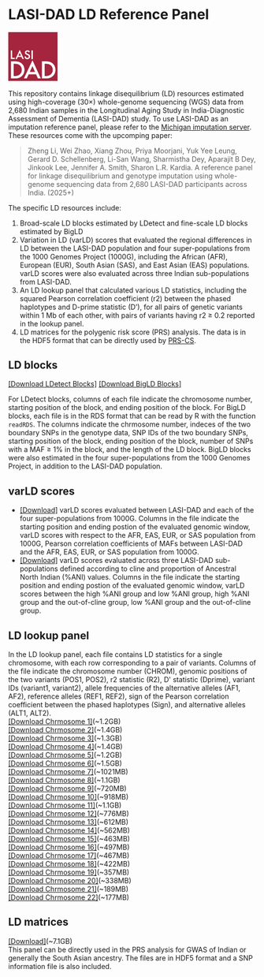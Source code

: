# LASI-DAD LD Reference Panel
<img src="https://github.com/zhengli09/LASI_DAD-LD-Reference-Panel/blob/main/LASI_DAD_logo.png" alt="Alt text" style="width:100px;">

This repository contains linkage disequilibrium (LD) resources estimated using high-coverage (30×) whole-genome sequencing (WGS) data from 2,680 Indian samples in the Longitudinal Aging Study in India-Diagnostic Assessment of Dementia (LASI-DAD) study. To use LASI-DAD as an imputation reference panel, please refer to the [Michigan imputation server](https://imputationserver.sph.umich.edu/#!). These resources come with the upcomping paper:

> Zheng Li, Wei Zhao, Xiang Zhou, Priya Moorjani, Yuk Yee Leung, Gerard D. Schellenberg,
> Li-San Wang, Sharmistha Dey, Aparajit B Dey, Jinkook Lee, Jennifer A. Smith,
> Sharon L.R. Kardia. A reference panel for linkage disequilibrium and genotype imputation
> using whole-genome sequencing data from 2,680 LASI-DAD participants across India. (2025+)

The specific LD resources include:
1. Broad-scale LD blocks estimated by LDetect and fine-scale LD blocks estimated by BigLD
2. Variation in LD (varLD) scores that evaluated the regional differences in LD between the LASI-DAD population and four super-populations from the 1000 Genomes Project (1000G), including the African (AFR), European (EUR), South Asian (SAS), and East Asian (EAS) populations. varLD scores were also evaluated across three Indian sub-populations from LASI-DAD.
3. An LD lookup panel that calculated various LD statistics, including the squared Pearson correlation coefficient (r2) between the phased haplotypes and D-prime statistic (D’), for all pairs of genetic variants within 1 Mb of each other, with pairs of variants having r2 ≥ 0.2 reported in the lookup panel.
4. LD matrices for the polygenic risk score (PRS) analysis. The data is in the HDF5 format that can be directly used by [PRS-CS](https://github.com/getian107/PRScs).

## LD blocks
[[Download LDetect Blocks]](https://www.dropbox.com/scl/fo/psu2w8yghmm2swcg032l2/AOxm7DgMPmFBIUSqkG-q5Mw?rlkey=yxticyc94yswpr172zup7zbbh&st=haoo74dx&dl=1)
[[Download BigLD Blocks]](https://www.dropbox.com/scl/fo/bb3ahvza2zkf3dq6u2v4j/AJJ1k7yBxqIlTStYW9d59g4?rlkey=cg1ablo8h4wchhtyzvotqn555&st=ewlqgvre&dl=1)

For LDetect blocks, columns of each file indicate the chromosome number, starting position of the block, and ending position of the block. For BigLD blocks, each file is in the RDS format that can be read by R with the function `readRDS`. The columns indicate the chrmosome number, indeces of the two boundary SNPs in the genotype data, SNP IDs of the two boundary SNPs, starting position of the block, ending position of the block, number of SNPs with a MAF ≥ 1% in the block, and the length of the LD block. BigLD blocks were also estimated in the four super-populations from the 1000 Genomes Project, in addition to the LASI-DAD population.

## varLD scores
- [[Download]](https://www.dropbox.com/scl/fo/xzhobzwr9fn023vg26q4e/ADGiSW3joiceXjQBrOhSTW0?rlkey=3caqdw1alxssh66fxfd57cm48&st=mimv66jm&dl=1) varLD scores evaluated between LASI-DAD and each of the four super-populations from 1000G. Columns in the file indicate the starting position and ending postion of the evaluated genomic window, varLD scores with respect to the AFR, EAS, EUR, or SAS population from 1000G, Pearson correlation coefficients of MAFs between LASI-DAD and the AFR, EAS, EUR, or SAS population from 1000G.
- [[Download]](https://www.dropbox.com/scl/fo/woh72e6yg6k3mklgddtxa/AEH5ZnjptX6JMtK_vtusmu8?rlkey=llst6ib19zp9xbogghgq6yr0p&st=8mlhbs8r&dl=1) varLD scores evaluated across three LASI-DAD sub-populations defined according to cline and proportion of Ancestral North Indian (%ANI) values. Columns in the file indicate the starting position and ending postion of the evaluated genomic window, varLD scores between the high %ANI group and low %ANI group, high %ANI group and the out-of-cline group, low %ANI group and the out-of-cline group.

## LD lookup panel
In the LD lookup panel, each file contains LD statistics for a single chromosome, with each row corresponding to a pair of variants. Columns of the file indicate the chromosome number (CHROM), genomic positions of the two variants (POS1, POS2), r2 statistic (R2), D' statistic (Dprime), variant IDs (variant1, variant2), allele frequencies of the alternative alleles (AF1, AF2), reference alleles (REF1, REF2), sign of the Pearson correlation coefficient between the phased haplotypes (Sign), and alternative alleles (ALT1, ALT2). <br>
[[Download Chrmosome 1]](https://www.dropbox.com/scl/fi/p7o1vgk62xsgimoroi9eq/chr1_ld.csv.gz?rlkey=c54pg99llygjr6fi2pyy4x5d0&st=pqifkum2&dl=1)(~1.2GB)<br>
[[Download Chrmosome 2]](https://www.dropbox.com/scl/fi/y236rldkwnmcdsa6y6z4o/chr2_ld.csv.gz?rlkey=qbceb8y1xgu0o88gvp66i2e2g&st=7hjepfuj&dl=1)(~1.4GB)<br>
[[Download Chrmosome 3]](https://www.dropbox.com/scl/fi/njefljx2n33ck9aqdt37e/chr3_ld.csv.gz?rlkey=uanf9ttwco8x5mj6ov62yrn2t&st=nguqwkmh&dl=1)(~1.3GB)<br>
[[Download Chrmosome 4]](https://www.dropbox.com/scl/fi/32ol3kq4rld0785kyb0p7/chr4_ld.csv.gz?rlkey=fun7wt3gt0uw8msoe4xugou00&st=98bgoth5&dl=1)(~1.4GB)<br>
[[Download Chrmosome 5]](https://www.dropbox.com/scl/fi/n68umm3lngk46yky8rj5s/chr5_ld.csv.gz?rlkey=1qdiwlmnc5j33jygoxqnc4nrb&st=3mhepxr5&dl=1)(~1.2GB)<br>
[[Download Chrmosome 6]](https://www.dropbox.com/scl/fi/fmztyed7zv43vk73z6ln7/chr6_ld.csv.gz?rlkey=8ggrxtoqmki3md6x4ssaihdc9&st=235o46xs&dl=1)(~1.5GB)<br>
[[Download Chrmosome 7]](https://www.dropbox.com/scl/fi/tlcdq01xtreemtnmpqji5/chr7_ld.csv.gz?rlkey=1vd03uyfyj7l181lb9svli0z5&st=t7wjm5nx&dl=1)(~1021MB)<br>
[[Download Chrmosome 8]](https://www.dropbox.com/scl/fi/8wbyvxpazyy05cugk65a2/chr8_ld.csv.gz?rlkey=xawnp8we3pn8vp9l4tkhqtgbb&st=75313oy5&dl=1)(~1.1GB)<br>
[[Download Chrmosome 9]](https://www.dropbox.com/scl/fi/byxeglc3h3yq59ss5ufed/chr9_ld.csv.gz?rlkey=82nr100mz59bw3p2vnixk0jnm&st=l75xd6pc&dl=1)(~720MB)<br>
[[Download Chrmosome 10]](https://www.dropbox.com/scl/fi/xkvgcz7osganezpoz3lwt/chr10_ld.csv.gz?rlkey=6ng6nxgnplz5q22d32m11e68f&st=224hpnk9&dl=1)(~918MB)<br>
[[Download Chrmosome 11]](https://www.dropbox.com/scl/fi/382kt19gkr4aqc9e5pbtj/chr11_ld.csv.gz?rlkey=whi6ytz9ta6qpagsir1p84gvt&st=50sjjf6x&dl=1)(~1.1GB)<br>
[[Download Chrmosome 12]](https://www.dropbox.com/scl/fi/0zashqe7y1bbj2bku8oa5/chr12_ld.csv.gz?rlkey=bat5sz25s3mr31yjh6mbf9urt&st=tjcix9hj&dl=1)(~776MB)<br>
[[Download Chrmosome 13]](https://www.dropbox.com/scl/fi/8zs28r4ou41smvjx5v4z5/chr13_ld.csv.gz?rlkey=qxczjhnvzivu933hmo7ts6xkh&st=zfrd3fj7&dl=1)(~612MB)<br>
[[Download Chrmosome 14]](https://www.dropbox.com/scl/fi/6bju3zfsyx2qyt7l00ly8/chr14_ld.csv.gz?rlkey=sh5rn0jfrt2my8w98ao99isv7&st=kg75jsqe&dl=1)(~562MB)<br>
[[Download Chrmosome 15]](https://www.dropbox.com/scl/fi/ovw69qti0a9pmjuz7aac0/chr15_ld.csv.gz?rlkey=5fudihdpzjptmvw3yfv87409c&st=3o59f52m&dl=1)(~463MB)<br>
[[Download Chrmosome 16]](https://www.dropbox.com/scl/fi/b1ali932nvdw5hir05xqi/chr16_ld.csv.gz?rlkey=8x5v8aae0jlnjq221fkwozgmp&st=n4hhdg73&dl=1)(~497MB)<br>
[[Download Chrmosome 17]](https://www.dropbox.com/scl/fi/kcg2cu7ccluwoo750rzql/chr17_ld.csv.gz?rlkey=j1x3c80a0q7dr2f6g3nmq1wql&st=8xgqpn3e&dl=1)(~467MB)<br>
[[Download Chrmosome 18]](https://www.dropbox.com/scl/fi/1mzdjybpy7d96bkxghfhc/chr18_ld.csv.gz?rlkey=lw18ts7wcwh52172qypiqr9q9&st=93d5mo3n&dl=1)(~422MB)<br>
[[Download Chrmosome 19]](https://www.dropbox.com/scl/fi/m4o2eleda1kix8ebbqmj7/chr19_ld.csv.gz?rlkey=g5zbomk33j6wst60eyo7ba4r7&st=d0nf3j9p&dl=1)(~357MB)<br>
[[Download Chrmosome 20]](https://www.dropbox.com/scl/fi/n8ni36grfkd55hs2re3ez/chr20_ld.csv.gz?rlkey=my4375ago4lzghxpnrhfn0f6f&st=etnstqwl&dl=1)(~338MB)<br>
[[Download Chrmosome 21]](https://www.dropbox.com/scl/fi/lzjt670dt0ngqu7loix1i/chr21_ld.csv.gz?rlkey=ispvrcadteqsu6asjdsyk29z6&st=byxm13y6&dl=1)(~189MB)<br>
[[Download Chrmosome 22]](https://www.dropbox.com/scl/fi/qmc0ovc9evd71os9nsc8a/chr22_ld.csv.gz?rlkey=clb5hy36jgc88n0vnt92b1gvh&st=1q9pkqvb&dl=1)(~177MB)<br>

## LD matrices
[[Download]](https://www.dropbox.com/scl/fo/h5qcxre4nqkx9se9mexbv/AH0e6kOW9LWjFTJFRjjIL1w?rlkey=pvxb5uslsgvrbi5rekltgkzvo&st=yxnl5fwg&dl=1)(~7.1GB)<br>
This panel can be directly used in the PRS analysis for GWAS of Indian or generally the South Asian ancestry. The files are in HDF5 format and a SNP information file is also included.

